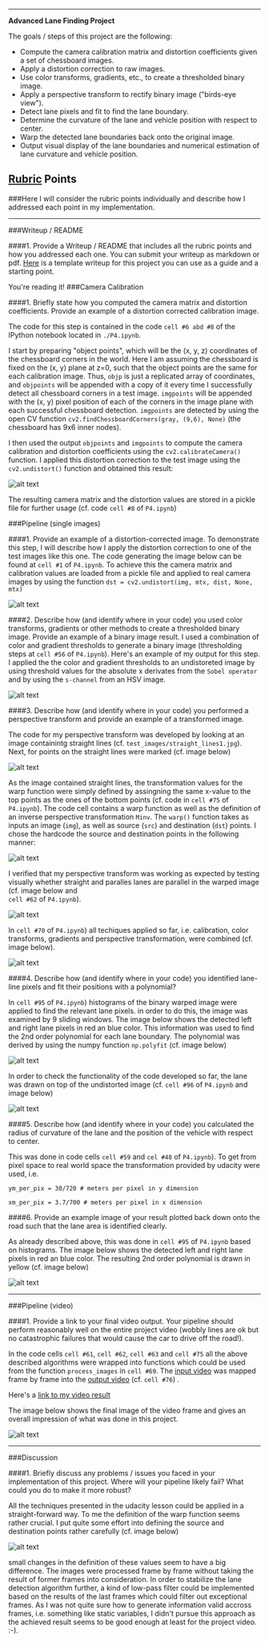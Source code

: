  ---

**Advanced Lane Finding Project**

The goals / steps of this project are the following:

* Compute the camera calibration matrix and distortion coefficients given a set of chessboard images.
* Apply a distortion correction to raw images.
* Use color transforms, gradients, etc., to create a thresholded binary image.
* Apply a perspective transform to rectify binary image ("birds-eye view").
* Detect lane pixels and fit to find the lane boundary.
* Determine the curvature of the lane and vehicle position with respect to center.
* Warp the detected lane boundaries back onto the original image.
* Output visual display of the lane boundaries and numerical estimation of lane curvature and vehicle position.

[//]: # (Image References)

[image1]: ./output_images/calibration_result.jpg "Calibration via chessboard"
[image2]: ./output_images/calibration_result_highway.jpg  "Road Transformed"
[image3]: ./output_images/ColorTransformation_Gradient.jpg  "Color Transformation and Gradient Processing"
[image4]: ./output_images/warp1.jpg "Definition of Warp Points"
[image5]: ./output_images/warp2.jpg "warp points for perspective transformation"
[image6]: ./output_images/warp3.jpg "Applying perspective transformation"
[image7]: ./output_images/warp4.jpg "Applying perspective transformation and binary thresholding"
[image8]: ./output_images/polynomial.jpg "2nd order Polynomial"
[image9]: ./output_images/test.jpg "test image for lane detection"
[image10]: ./output_images/final.jpg "final image of the project"
[video1]: ./project_video.mp4 "Video Input"
[video2]: ./project_result.mp4 "Video Output"

## [Rubric](https://review.udacity.com/#!/rubrics/571/view) Points
###Here I will consider the rubric points individually and describe how I addressed each point in my implementation.  

---
###Writeup / README

####1. Provide a Writeup / README that includes all the rubric points and how you addressed each one.  You can submit your writeup as markdown or pdf.  [Here](https://github.com/udacity/CarND-Advanced-Lane-Lines/blob/master/writeup_template.md) is a template writeup for this project you can use as a guide and a starting point.  

You're reading it!
###Camera Calibration

####1. Briefly state how you computed the camera matrix and distortion coefficients. Provide an example of a distortion corrected calibration image.

The code for this step is contained in the code `cell #6 abd #8` of the IPython notebook located in `./P4.ipynb`.  

I start by preparing "object points", which will be the (x, y, z) coordinates of the chessboard corners in the world. Here I am assuming the chessboard is fixed on the (x, y) plane at z=0, such that the object points are the same for each calibration image.  Thus, `objp` is just a replicated array of coordinates, and `objpoints` will be appended with a copy of it every time I successfully detect all chessboard corners in a test image.  `imgpoints` will be appended with the (x, y) pixel position of each of the corners in the image plane with each successful chessboard detection. `imgpoints` are detected by using the open CV function `cv2.findChessboardCorners(gray, (9,6), None)` (the chessboard has 9x6 inner nodes).

I then used the output `objpoints` and `imgpoints` to compute the camera calibration and distortion coefficients using the `cv2.calibrateCamera()` function.  I applied this distortion correction to the test image using the `cv2.undistort()` function and obtained this result: 

![alt text][image1]

The resulting camera matrix and the distortion values are stored in a pickle file for further usage (cf. code `cell #8` of `P4.ipynb`)


###Pipeline (single images)

####1. Provide an example of a distortion-corrected image.
To demonstrate this step, I will describe how I apply the distortion correction to one of the test images like this one. The code generating the image below can be found at `cell #1` of `P4.ipynb`. To achieve this the camera matrix and calibration values are loaded from a pickle file and applied to real camera images by using the function `dst = cv2.undistort(img, mtx, dist, None, mtx)`

![alt text][image2]


####2. Describe how (and identify where in your code) you used color transforms, gradients or other methods to create a thresholded binary image.  Provide an example of a binary image result.
I used a combination of color and gradient thresholds to generate a binary image (thresholding steps at `cell #56` of `P4.ipynb`).  Here's an example of my output for this step. I applied the the color and gradient thresholds to an undistoreted image by using threshold values for the absolute x derivates from the `Sobel operator` and by using the `s-channel` from an HSV image. 

![alt text][image3]

####3. Describe how (and identify where in your code) you performed a perspective transform and provide an example of a transformed image.

The code for my perspective transform was developed by looking at an image containintg straight lines (cf. `test_images/straight_lines1.jpg`). Next, for points on the straight lines were marked (cf. image below) 


![alt text][image4]

As the image contained straight lines, the transformation values for the warp function were simply defined by assingning the same x-value to the top points as the ones of the bottom points (cf. code in `cell #75` of `P4.ipynb`). The code cell contains a warp function as well as the definition of an inverse perspective transformation `Minv`. The `warp()` function takes as inputs an image (`img`), as well as source (`src`) and destination (`dst`) points.  I chose the hardcode the source and destination points in the following manner:
 
![alt text][image5]

  
I verified that my perspective transform was working as expected by testing visually whether straight and paralles lanes are parallel in the warped image (cf. image below and  
 `cell #62` of `P4.ipynb`).

![alt text][image6]


In  `cell #70` of `P4.ipynb`) all techiques applied so far, i.e. calibration, color transforms, gradients and perspective transformation, were combined (cf. image below).

![alt text][image7]


####4. Describe how (and identify where in your code) you identified lane-line pixels and fit their positions with a polynomial?

In  `cell #95` of `P4.ipynb`) histograms of the binary warped image were applied to find the relevant lane pixels. in order to do this, the image was examined by 9 sliding windows.
The image below shows the detected left and right lane pixels in red an blue color. This information was used to find the 2nd order polynomial for each lane boundary. The polynomial was derived by using the numpy function `np.polyfit` (cf. image below)

![alt text][image8]

In order to check the functionality of the code developed so far, the lane was drawn on top of the undistorted image (cf. `cell #96` of `P4.ipynb` and image below)

![alt text][image9]
 

####5. Describe how (and identify where in your code) you calculated the radius of curvature of the lane and the position of the vehicle with respect to center.

This was done in code cells `cell #59` and  `cel #48` of `P4.ipynb`). To get from pixel space to real world space the transformation provided by udacity were used, i.e.

`ym_per_pix = 30/720 # meters per pixel in y dimension`

`xm_per_pix = 3.7/700 # meters per pixel in x dimension`


####6. Provide an example image of your result plotted back down onto the road such that the lane area is identified clearly.

As already described above, this was done in  `cell #95` of `P4.ipynb` based on histograms.
The image below shows the detected left and right lane pixels in red an blue color. The resulting 2nd order polynomial is drawn in yellow (cf. image below)

![alt text][image8]
 

---

###Pipeline (video)

####1. Provide a link to your final video output.  Your pipeline should perform reasonably well on the entire project video (wobbly lines are ok but no catastrophic failures that would cause the car to drive off the road!).

In the code cells `cell #61`, `cell #62`, `cell #63` and `cell #75` all the above described algorithms were wrapped into functions which could be used from the function `process_images` in `cell #69`. The [input video](./project_video.mp4) was mapped frame by frame into the [output video](./project_result.mp4) (cf. `cell #76`) .


Here's a [link to my video result](./project_result.mp4)


The image below shows the final image of the video frame and gives an overall impression of what was done in this project.

![alt text][image10]



---

###Discussion

####1. Briefly discuss any problems / issues you faced in your implementation of this project.  Where will your pipeline likely fail?  What could you do to make it more robust?

All the techniques presented in the udacity lesson could be applied in a straight-forward way. To me the definition of the warp function seems rather crucial. I put quite some effort into defining the source and destination points rather carefully (cf. image below)

![alt text][image5]

small changes in the definition of these values seem to have a big difference.
The images were processed frame by frame without taking the result of former frames into consideration. In order to stabilize the lane detection algorithm further, a kind of low-pass filter could be implemented based on the results of the last frames which could filter out exceptional frames. 
As I was not quite sure how to generate information valid accross frames, i.e. something like static variables, I didn't pursue this approach as the achieved result seems to be good enough at least for the project video. :-).


